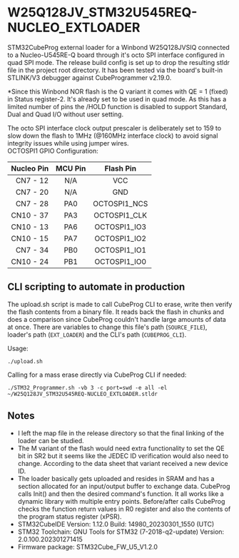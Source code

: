 # W25Q128JV_STM32U545REQ-NUCLEO_EXTLOADER
STM32CubeProg external loader for a Winbond W25Q128JVSIQ connected to a Nucleo-U545RE-Q board through it's octo SPI interface configured in quad SPI mode. The release build config is set up to drop the resulting stldr file in the project root directory. It has been tested via the board's built-in STLINK/V3 debugger against CubeProgrammer v2.19.0.

*Since this Winbond NOR flash is the Q variant it comes with QE = 1 (fixed) in Status register-2. It's already set to be used in quad mode. As this has a limited number of pins the /HOLD function is disabled to support Standard, Dual and Quad I/O without user setting.

The octo SPI interface clock output prescaler is deliberately set to 159 to slow down the flash to 1MHz (@160MHz interface clock) to avoid signal integrity issues while using jumper wires.  
OCTOSPI1 GPIO Configuration:  

| Nucleo Pin | MCU Pin | Flash Pin    |
| ---------: | :-----: | :----------: |
| CN7 - 12   | N/A     | VCC          |
| CN7 - 20   | N/A     | GND          | 
| CN7 - 28   | PA0     | OCTOSPI1_NCS |
| CN10 - 37  | PA3     | OCTOSPI1_CLK |
| CN10 - 13  | PA6     | OCTOSPI1_IO3 |
| CN10 - 15  | PA7     | OCTOSPI1_IO2 |
| CN7 - 34   | PB0     | OCTOSPI1_IO1 |
| CN10 - 24  | PB1     | OCTOSPI1_IO0 |

## CLI scripting to automate in production
The upload.sh script is made to call CubeProg CLI to erase, write then verify the flash contents from a binary file. It reads back the flash in chunks and does a comparison since CubeProg couldn't handle large amounts of data at once. There are variables to change this file's path (`SOURCE_FILE`), loader's path (`EXT_LOADER`) and the CLI's path (`CUBEPROG_CLI`).

Usage:
```
./upload.sh
```
Calling for a mass erase directly via CubeProg CLI if needed:
```
./STM32_Programmer.sh -vb 3 -c port=swd -e all -el ~/W25Q128JV_STM32U545REQ-NUCLEO_EXTLOADER.stldr
```

## Notes
- I left the map file in the release directory so that the final linking of the loader can be studied.
- The M variant of the flash would need extra functionality to set the QE bit in SR2 but it seems like the JEDEC ID verification would also need to change. According to the data sheet that variant received a new device ID.
- The loader basically gets uploaded and resides in SRAM and has a section allocated for an input/output buffer to exchange data. CubeProg calls Init() and then the desired command's function. It all works like a dynamic library with multiple entry points. Before/after calls CubeProg checks the function return values in R0 register and also the contents of the program status register (xPSR).
- STM32CubeIDE Version: 1.12.0 Build: 14980_20230301_1550 (UTC)
- STM32 Toolchain: GNU Tools for STM32 (7-2018-q2-update) Version: 2.0.100.202301271415
- Firmware package: STM32Cube_FW_U5_V1.2.0
